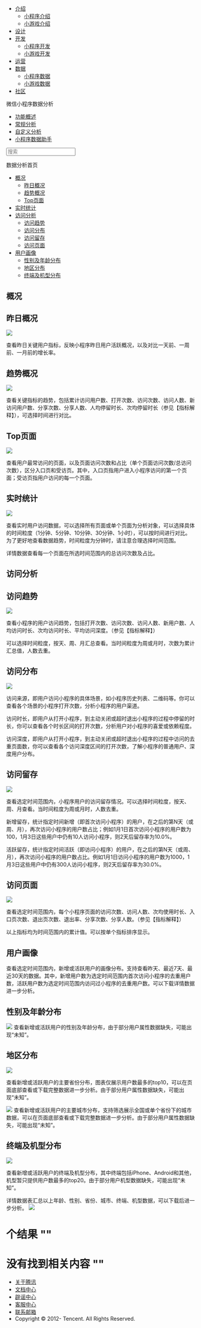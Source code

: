 <div class="book with-summary">

<div class="head">

<div class="head_box">

# [](javascript:; "_('微信公众平台 小程序')")

<div class="header_ctrls">

*   [介绍](javascript:;)
    *   [小程序介绍](https://mp.weixin.qq.com/debug/wxadoc/introduction/index.html)
    *   [小游戏介绍](https://mp.weixin.qq.com/debug/wxagame/introduction/index.html)
*   [设计](https://mp.weixin.qq.com/debug/wxadoc/design/index.html)
*   [开发](javascript:;)
    *   [小程序开发](https://mp.weixin.qq.com/debug/wxadoc/dev/index.html)
    *   [小游戏开发](https://mp.weixin.qq.com/debug/wxagame/dev/index.html)
*   [运营](https://mp.weixin.qq.com/debug/wxadoc/product/index.html)
*   [数据](javascript:;)
    *   [小程序数据](https://mp.weixin.qq.com/debug/wxadoc/analysis/index.html)
    *   [小游戏数据](https://mp.weixin.qq.com/debug/wxagame/analysis/index.html)
*   [社区](https://developers.weixin.qq.com/)

</div>

</div>

</div>

<div class="sub_nav_box">

<div class="sub_nav_inner">

<div class="book-summary-opr" id="js-book-summary-opr"><a class="book-summary-btn"></a></div>

<div class="top_sub_nav">

<div class="top_title_wap"><span class="icon_title"></span>

微信小程序数据分析

</div>

*   [功能概述](../)
*   [常规分析](./)
*   [自定义分析](../custom/)
*   [小程序数据助手](../assistant/)

</div>

<div id="book-search-input" role="search">

<form><label for="search-input" class="search-icon" id="js-search-icon"></label><input type="text" id="search-input" name="search-input" placeholder="搜索"> </form>

</div>

</div>

</div>

<div class="book-summary">

<div class="book-summary-home" id="js-summary-home"><a><span class="icon_home_s"></span><span class="s_title_2">数据分析首页</span></a></div>

<nav role="navigation">

*   [概况](./#概况)
    *   [昨日概况](./#昨日概况)
    *   [趋势概况](./#趋势概况)
    *   [Top页面](./#Top页面)
*   [实时统计](./#实时统计)
*   [访问分析](./#访问分析)
    *   [访问趋势](./#访问趋势)
    *   [访问分布](./#访问分布)
    *   [访问留存](./#访问留存)
    *   [访问页面](./#访问页面)
*   [用户画像](./#用户画像)
    *   [性别及年龄分布](./#性别及年龄分布)
    *   [地区分布](./#地区分布)
    *   [终端及机型分布](./#终端及机型分布)

</nav>

</div>

<div class="book-body">

<div class="body-inner">

<div class="page-wrapper" tabindex="-1" role="main">

<div class="page-inner">

<div id="book-search-results">

<div class="search-noresults">

<section class="normal markdown-section">

# 概况

## 昨日概况

![](https://developers.weixin.qq.com/miniprogram/analysis/image/weanalytics/2_1.png)

查看昨日关键用户指标，反映小程序昨日用户活跃概况，以及对比一天前、一周前、一月前的增长率。

## 趋势概况

![](https://developers.weixin.qq.com/miniprogram/analysis/image/weanalytics/2_2.png)

查看关键指标的趋势，包括累计访问用户数、打开次数、访问次数、访问人数、新访问用户数、分享次数、分享人数、人均停留时长、次均停留时长（参见【指标解释】），可选择时间进行对比。

## Top页面

![](https://developers.weixin.qq.com/miniprogram/analysis/image/weanalytics/2_3.png)

查看用户最常访问的页面，以及页面访问次数和占比（单个页面访问次数/总访问次数），区分入口页和受访页。其中，入口页指用户进入小程序访问的第一个页面；受访页指用户访问的每一个页面。

# 实时统计

![](https://developers.weixin.qq.com/miniprogram/analysis/image/weanalytics/3_1.png)

查看实时用户访问数据，可以选择所有页面或单个页面为分析对象，可以选择具体的时间粒度（1分钟、5分钟、10分钟、30分钟、1小时），可以按时间进行对比。为了更好地查看数据趋势，时间粒度为分钟时，请注意合理选择时间范围。

详情数据查看每一个页面在所选时间范围内的总访问次数及占比。

# 访问分析

## 访问趋势

![](https://developers.weixin.qq.com/miniprogram/analysis/image/weanalytics/4_1.png)

查看小程序的用户访问趋势，包括打开次数、访问次数、访问人数、新用户数、人均访问时长、次均访问时长、平均访问深度。（参见【指标解释】）

可以选择时间粒度，按天、周、月汇总查看。当时间粒度为周或月时，次数为累计汇总值，人数去重。

## 访问分布

![](https://developers.weixin.qq.com/miniprogram/analysis/image/weanalytics/4_2.png)

访问来源，即用户访问小程序的具体场景，如小程序历史列表、二维码等。你可以查看各个场景的小程序打开次数，分析小程序的用户渠道。

访问时长，即用户从打开小程序，到主动关闭或超时退出小程序的过程中停留的时长，你可以查看各个时长区间的打开次数，分析用户对小程序的喜爱或依赖程度。

访问深度，即用户从打开小程序，到主动关闭或超时退出小程序的过程中访问的去重页面数，你可以查看各个访问深度区间的打开次数，了解小程序的普通用户、深度用户分布。

## 访问留存

![](https://developers.weixin.qq.com/miniprogram/analysis/image/weanalytics/4_4.png)

查看选定时间范围内，小程序用户的访问留存情况。可以选择时间粒度，按天、周、月查看。当时间粒度为周或月时，人数去重。

新增留存，统计指定时间新增（即首次访问小程序）的用户，在之后的第N天（或周、月），再次访问小程序的用户数占比；例如1月1日首次访问小程序的用户数为100，1月3日这些用户中仍有10人访问小程序，则2天后留存率为10.0%。

活跃留存，统计指定时间活跃（即访问小程序）的用户，在之后的第N天（或周、月），再次访问小程序的用户数占比。例如1月1日访问小程序的用户数为1000，1月3日这些用户中仍有300人访问小程序，则2天后留存率为30.0%。

## 访问页面

![](https://developers.weixin.qq.com/miniprogram/analysis/image/weanalytics/4_3.png)

查看选定时间范围内，每个小程序页面的访问次数、访问人数、次均使用时长、入口页次数、退出页次数、退出率、分享次数、分享人数。（参见【指标解释】）

以上指标均为时间范围内的累计值。可以按单个指标排序显示。

# 用户画像

查看选定时间范围内，新增或活跃用户的画像分布。支持查看昨天、最近7天、最近30天的数据。其中，新增用户数为选定时间范围内首次访问小程序的去重用户数，活跃用户数为选定时间范围内访问过小程序的去重用户数。可以下载详情数据进一步分析。

## 性别及年龄分布

![](https://developers.weixin.qq.com/miniprogram/analysis/image/weanalytics/6_1.png) 查看新增或活跃用户的性别及年龄分布，由于部分用户属性数据缺失，可能出现“未知”。

## 地区分布

![](https://developers.weixin.qq.com/miniprogram/analysis/image/weanalytics/6_2.png)

查看新增或活跃用户的主要省份分布，图表仅展示用户数最多的top10，可以在页面底部查看或下载完整数据进一步分析。由于部分用户属性数据缺失，可能出现“未知”。

![](https://developers.weixin.qq.com/miniprogram/analysis/image/weanalytics/6_3.png) 查看新增或活跃用户的主要城市分布，支持筛选展示全国或单个省份下的城市数据，可以在页面底部查看或下载完整数据进一步分析。由于部分用户属性数据缺失，可能出现“未知”。

## 终端及机型分布

![](https://developers.weixin.qq.com/miniprogram/analysis/image/weanalytics/6_4.png)

查看新增或活跃用户的终端及机型分布，其中终端包括iPhone、Android和其他，机型暂只提供用户数最多的top20。由于部分用户机型数据缺失，可能出现“未知”。

详情数据表汇总以上年龄、性别、省份、城市、终端、机型数据，可以下载后进一步分析。 ![](https://developers.weixin.qq.com/miniprogram/analysis/image/weanalytics/6_5.png)

</section>

</div>

<div class="search-results">

<div class="has-results">

# <span class="search-results-count"></span>个结果 "<span class="search-query"></span>"

</div>

<div class="no-results">

# 没有找到相关内容 "<span class="search-query"></span>"

</div>

</div>

</div>

</div>

</div>

<div class="foot" id="footer">

*   [关于腾讯](http://www.tencent.com/zh-cn/index.shtml)
*   [文档中心](https://mp.weixin.qq.com/debug/wxadoc/introduction/index.html)
*   [辟谣中心](https://mp.weixin.qq.com/cgi-bin/opshowpage?action=dispelinfo&lang=zh_CN&begin=1&count=9)
*   [客服中心](http://kf.qq.com/faq/120911VrYVrA1509086vyumm.html)
*   [联系邮箱](mailto:weixinmp@qq.com)
*   Copyright © 2012-<span id="s_copyright_year"></span> Tencent. All Rights Reserved.

</div>

</div>

[](../#指标解释)[](../custom/)</div>

</div>